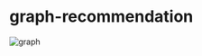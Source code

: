 # graph-recommendation

![graph](/Users/corydonbaylor/Documents/gitlab/graph-recommendation/graph.svg)
